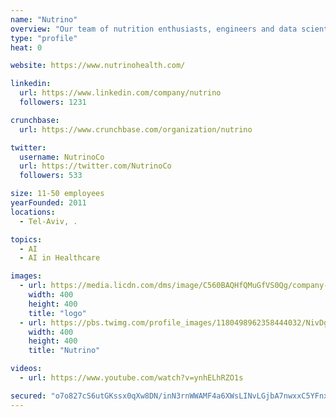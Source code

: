 ```yaml
---
name: "Nutrino"
overview: "Our team of nutrition enthusiasts, engineers and data scientists are united by one singular goal: to provide personalized nutritional insights to every person on earth, empowering humankind to live smarter, healthier, and happier."
type: "profile"
heat: 0

website: https://www.nutrinohealth.com/

linkedin:
  url: https://www.linkedin.com/company/nutrino
  followers: 1231

crunchbase:
  url: https://www.crunchbase.com/organization/nutrino

twitter:
  username: NutrinoCo
  url: https://twitter.com/NutrinoCo
  followers: 533

size: 11-50 employees
yearFounded: 2011
locations:
  - Tel-Aviv, .

topics:
  - AI
  - AI in Healthcare

images:
  - url: https://media.licdn.com/dms/image/C560BAQHfQMuGfVS0Qg/company-logo_400_400/0?e=1582761600&v=beta&t=g9j2yvziJnEFUGP6jFBURi8-5Dr7RBrCmCMdaMa8I9c
    width: 400
    height: 400
    title: "logo"
  - url: https://pbs.twimg.com/profile_images/1180498962358444032/NivDgFAB_400x400.jpg
    width: 400
    height: 400
    title: "Nutrino"

videos:
  - url: https://www.youtube.com/watch?v=ynhELhRZO1s

secured: "o7o827cS6utGKssx0qXw8DN/inN3rnWWAMF4a6XWsLINvLGjbA7nwxxC5YFnxjXgdPxISr3L/s4zjBbcosHRBcP7F/jIGihQ/6riG3RKb77egD6vuL0T/8jpO+RAY3SZWctX/3eF+4LjUa9wduKq/3YjIq/TKvvmNXaWFsVK6HoeU+P3ojfx5jH2pUtxxoL+e3yPmYCHClFI4rsuxxPPP/lFU6Wn/EfiKK9FcgRvNLKuO+8qCAuMk/l6sx5NKoTFzYFlaqcg55VNfjFZXSh5Fw==;8b9nInR5a3ZqQ0fZjx5vyA=="
---
```


